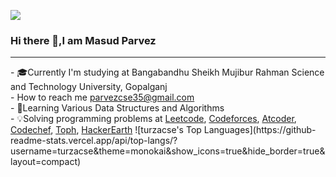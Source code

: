 ![](https://komarev.com/ghpvc/?username=MasudParvez35&label=PROFILE+VIEWS)
### Hi there 👋,I am Masud Parvez
<hr>
- 🎓Currently I'm studying at Bangabandhu Sheikh Mujibur Rahman Science and Technology University, Gopalganj <br>
-  How to reach me <a href = "parvezcse35@gmail.com">parvezcse35@gmail.com</a> <br>
-  📖Learning Various Data Structures and Algorithms <br>
- 💡Solving programming problems at <a href = "https://leetcode.com/Masud_Parvez/">Leetcode<a/>, 
  <a href = "https://codeforces.com/profile/Masud-Parvez">Codeforces<a/>, 
    <a href = "https://atcoder.jp/users/Masud_Parvez">Atcoder</a>,
   <a href ="https://www.codechef.com/users/parvezcse">Codechef</a>,
   <a href = "https://toph.co/u/masud_parvezpp">Toph</a>,
    <a href = "https://www.hackerearth.com/@Masud_Parvez">HackerEarth</a>
![turzacse's Top Languages](https://github-readme-stats.vercel.app/api/top-langs/?username=turzacse&theme=monokai&show_icons=true&hide_border=true&layout=compact)
